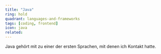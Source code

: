```yaml
---
title: "Java"
ring: hold
quadrant: languages-and-frameworks
tags: [coding, frontend]
icon: java
related:
---
```


Java gehört mit zu einer der ersten Sprachen, mit denen ich Kontakt hatte.
